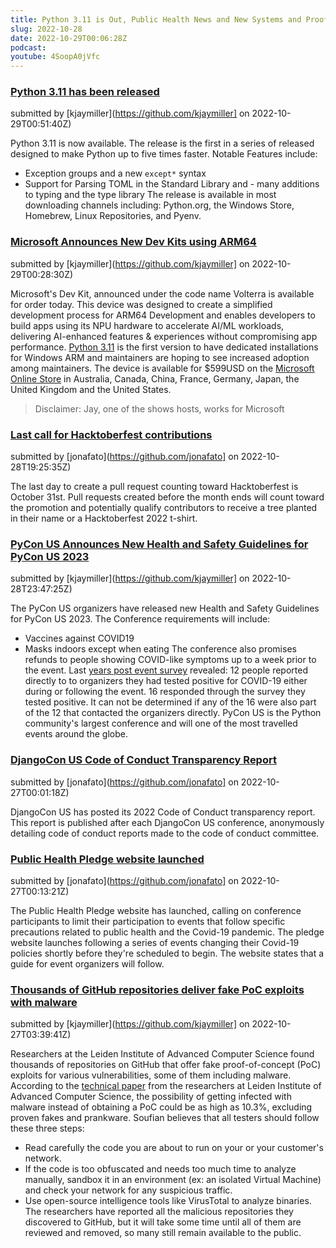 ```yaml
---
title: Python 3.11 is Out, Public Health News and New Systems and Proof-of-Concept Exploits! - PYthon Community News 2022-10-28
slug: 2022-10-28
date: 2022-10-29T00:06:28Z
podcast: 
youtube: 4SoopA0jVfc
---
```



### [Python 3.11 has been released](https://www.python.org/downloads/release/python-3110/)

submitted by [kjaymiller](https://github.com/kjaymiller] on 2022-10-29T00:51:40Z)

Python 3.11 is now available. The release is the first in a series of released designed to make Python up to five times faster.
Notable Features include:
 - Exception groups and a new `except*` syntax
 - Support for Parsing TOML in the Standard Library
and - many additions to typing and the type library
The release is available in most downloading channels  including: Python.org, the Windows Store, Homebrew, Linux Repositories, and Pyenv.


### [Microsoft Announces New Dev Kits using ARM64](https://blogs.windows.com/windowsdeveloper/2022/10/24/available-today-windows-dev-kit-2023-aka-project-volterra/)

submitted by [kjaymiller](https://github.com/kjaymiller] on 2022-10-29T00:28:30Z)

Microsoft's Dev Kit, announced under the code name Volterra is available for order today. This device was designed to create a simplified development process for ARM64 Development and enables developers to build apps using its NPU hardware to accelerate AI/ML workloads, delivering AI-enhanced features & experiences without compromising app performance.
[Python 3.11](https://www.python.org/downloads/windows/) is the first version to have dedicated installations for Windows ARM and maintainers are hoping to see increased adoption among maintainers.
The device is available for $599USD on the [Microsoft Online Store](https://www.microsoft.com/d/windows-dev-kit-2023/94K0P67W7581) in Australia, Canada, China, France, Germany, Japan, the United Kingdom and the United States.
> Disclaimer: Jay, one of the shows hosts, works for Microsoft


### [Last call for Hacktoberfest contributions](https://hacktoberfest.com/)

submitted by [jonafato](https://github.com/jonafato] on 2022-10-28T19:25:35Z)

The last day to create a pull request counting toward Hacktoberfest is October 31st. Pull requests created before the month ends will count toward the promotion and potentially qualify contributors to receive a tree planted in their name or a Hacktoberfest 2022 t-shirt.


### [PyCon US Announces New Health and Safety Guidelines for PyCon US 2023](https://us.pycon.org/2023/about/health-safety-guidelines/)

submitted by [kjaymiller](https://github.com/kjaymiller] on 2022-10-28T23:47:25Z)

The PyCon US organizers have released new Health and Safety Guidelines for PyCon US 2023. The Conference requirements will include:
- Vaccines against COVID19
- Masks indoors except when eating
The conference also promises refunds to people showing COVID-like symptoms up to a week prior to the event. Last [years post event survey](https://pycon.blogspot.com/2022/06/pycon-us-2022-transparency-report.html) revealed:
12 people reported directly to to organizers they had tested positive for COVID-19 either during or following the event. 16 responded through the survey they tested positive. It can not be determined if any of the 16 were also part of the 12 that contacted the organizers directly.
PyCon US is the Python community's largest conference and will one of the most travelled events around the globe.


### [DjangoCon US Code of Conduct Transparency Report](https://2022.djangocon.us/news/code-of-conduct-transparency-report/)

submitted by [jonafato](https://github.com/jonafato] on 2022-10-27T00:01:18Z)

DjangoCon US has posted its 2022 Code of Conduct transparency report. This report is published after each DjangoCon US conference, anonymously detailing code of conduct reports made to the code of conduct committee.


### [Public Health Pledge website launched](https://phpledge.com/)

submitted by [jonafato](https://github.com/jonafato] on 2022-10-27T00:13:21Z)

The Public Health Pledge website has launched, calling on conference participants to limit their participation to events that follow specific precautions related to public health and the Covid-19 pandemic. The pledge website launches following a series of events changing their Covid-19 policies shortly before they're scheduled to begin. The website states that a guide for event organizers will follow.


### [Thousands of GitHub repositories deliver fake PoC exploits with malware](https://www.bleepingcomputer.com/news/security/thousands-of-github-repositories-deliver-fake-poc-exploits-with-malware/)

submitted by [kjaymiller](https://github.com/kjaymiller] on 2022-10-27T03:39:41Z)

Researchers at the Leiden Institute of Advanced Computer Science found thousands of repositories on GitHub that offer fake proof-of-concept (PoC) exploits for various vulnerabilities, some of them including malware.
According to the [technical paper](https://arxiv.org/abs/2210.08374#) from the researchers at Leiden Institute of Advanced Computer Science, the possibility of getting infected with malware instead of obtaining a PoC could be as high as 10.3%, excluding proven fakes and prankware.
Soufian believes that all testers should follow these three steps:
- Read carefully the code you are about to run on your or your customer's network.
- If the code is too obfuscated and needs too much time to analyze manually, sandbox it in an environment (ex: an isolated Virtual Machine) and check your network for any suspicious traffic.
- Use open-source intelligence tools like VirusTotal to analyze binaries.
The researchers have reported all the malicious repositories they discovered to GitHub, but it will take some time until all of them are reviewed and removed, so many still remain available to the public.

